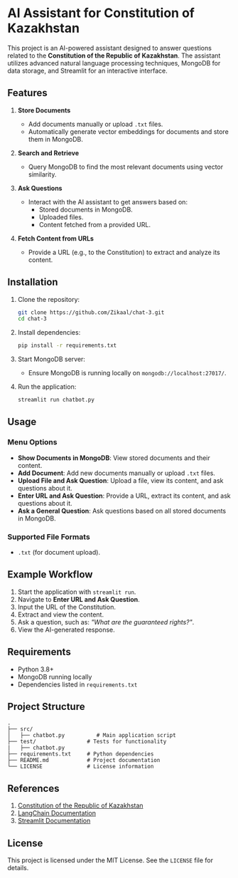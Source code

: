# AI Assistant for Constitution of Kazakhstan

This project is an AI-powered assistant designed to answer questions related to the **Constitution of the Republic of Kazakhstan**. The assistant utilizes advanced natural language processing techniques, MongoDB for data storage, and Streamlit for an interactive interface.

## Features

1. **Store Documents**
   - Add documents manually or upload `.txt` files.
   - Automatically generate vector embeddings for documents and store them in MongoDB.

2. **Search and Retrieve**
   - Query MongoDB to find the most relevant documents using vector similarity.

3. **Ask Questions**
   - Interact with the AI assistant to get answers based on:
     - Stored documents in MongoDB.
     - Uploaded files.
     - Content fetched from a provided URL.

4. **Fetch Content from URLs**
   - Provide a URL (e.g., to the Constitution) to extract and analyze its content.

## Installation

1. Clone the repository:
   ```bash
   git clone https://github.com/Zikaal/chat-3.git
   cd chat-3
   ```

2. Install dependencies:
   ```bash
   pip install -r requirements.txt
   ```

3. Start MongoDB server:
   - Ensure MongoDB is running locally on `mongodb://localhost:27017/`.

4. Run the application:
   ```bash
   streamlit run chatbot.py
   ```

## Usage

### Menu Options

- **Show Documents in MongoDB**: View stored documents and their content.
- **Add Document**: Add new documents manually or upload `.txt` files.
- **Upload File and Ask Question**: Upload a file, view its content, and ask questions about it.
- **Enter URL and Ask Question**: Provide a URL, extract its content, and ask questions about it.
- **Ask a General Question**: Ask questions based on all stored documents in MongoDB.

### Supported File Formats
- `.txt` (for document upload).

## Example Workflow

1. Start the application with `streamlit run`.
2. Navigate to **Enter URL and Ask Question**.
3. Input the URL of the Constitution.
4. Extract and view the content.
5. Ask a question, such as: *"What are the guaranteed rights?"*.
6. View the AI-generated response.

## Requirements

- Python 3.8+
- MongoDB running locally
- Dependencies listed in `requirements.txt`

## Project Structure

```
.
├── src/
│   ├── chatbot.py          # Main application script
├── test/                # Tests for functionality
|   ├── chatbot.py          
├── requirements.txt     # Python dependencies
├── README.md            # Project documentation
└── LICENSE              # License information
```

## References

1. [Constitution of the Republic of Kazakhstan](https://www.akorda.kz/en/constitution-of-the-republic-of-kazakhstan-50912)
2. [LangChain Documentation](https://python.langchain.com)
3. [Streamlit Documentation](https://docs.streamlit.io)

## License

This project is licensed under the MIT License. See the `LICENSE` file for details.
